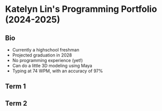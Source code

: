 # Katelyn Lin's Programming Portfolio (2024-2025)
## Bio
* Currently a highschool freshman
* Projected graduation in 2028
* No programming experience (yet!)
* Can do a little 3D modeling using Maya
* Typing at 74 WPM, with an accuracy of 97%
## Term 1

## Term 2
